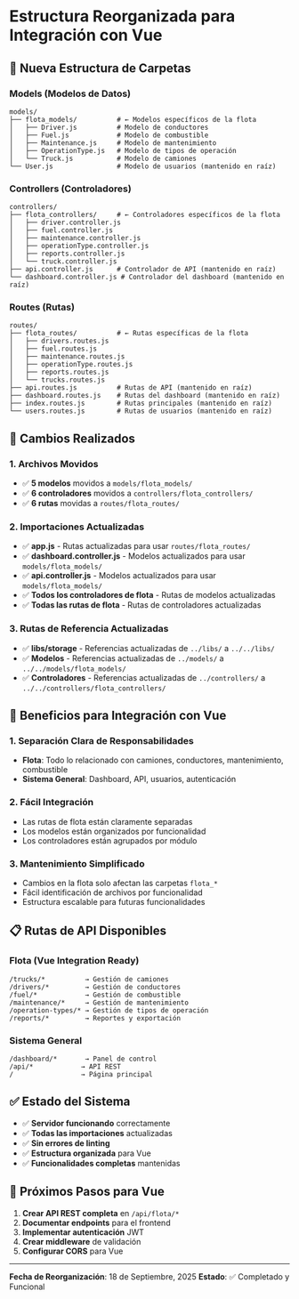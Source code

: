 # Estructura Reorganizada para Integración con Vue

## 📁 Nueva Estructura de Carpetas

### **Models (Modelos de Datos)**
```
models/
├── flota_models/          # ← Modelos específicos de la flota
│   ├── Driver.js          # Modelo de conductores
│   ├── Fuel.js            # Modelo de combustible
│   ├── Maintenance.js     # Modelo de mantenimiento
│   ├── OperationType.js   # Modelo de tipos de operación
│   └── Truck.js           # Modelo de camiones
└── User.js                # Modelo de usuarios (mantenido en raíz)
```

### **Controllers (Controladores)**
```
controllers/
├── flota_controllers/     # ← Controladores específicos de la flota
│   ├── driver.controller.js
│   ├── fuel.controller.js
│   ├── maintenance.controller.js
│   ├── operationType.controller.js
│   ├── reports.controller.js
│   └── truck.controller.js
├── api.controller.js      # Controlador de API (mantenido en raíz)
└── dashboard.controller.js # Controlador del dashboard (mantenido en raíz)
```

### **Routes (Rutas)**
```
routes/
├── flota_routes/          # ← Rutas específicas de la flota
│   ├── drivers.routes.js
│   ├── fuel.routes.js
│   ├── maintenance.routes.js
│   ├── operationType.routes.js
│   ├── reports.routes.js
│   └── trucks.routes.js
├── api.routes.js          # Rutas de API (mantenido en raíz)
├── dashboard.routes.js    # Rutas del dashboard (mantenido en raíz)
├── index.routes.js        # Rutas principales (mantenido en raíz)
└── users.routes.js        # Rutas de usuarios (mantenido en raíz)
```

## 🔄 Cambios Realizados

### **1. Archivos Movidos**
- ✅ **5 modelos** movidos a `models/flota_models/`
- ✅ **6 controladores** movidos a `controllers/flota_controllers/`
- ✅ **6 rutas** movidas a `routes/flota_routes/`

### **2. Importaciones Actualizadas**
- ✅ **app.js** - Rutas actualizadas para usar `routes/flota_routes/`
- ✅ **dashboard.controller.js** - Modelos actualizados para usar `models/flota_models/`
- ✅ **api.controller.js** - Modelos actualizados para usar `models/flota_models/`
- ✅ **Todos los controladores de flota** - Rutas de modelos actualizadas
- ✅ **Todas las rutas de flota** - Rutas de controladores actualizadas

### **3. Rutas de Referencia Actualizadas**
- ✅ **libs/storage** - Referencias actualizadas de `../libs/` a `../../libs/`
- ✅ **Modelos** - Referencias actualizadas de `../models/` a `../../models/flota_models/`
- ✅ **Controladores** - Referencias actualizadas de `../controllers/` a `../../controllers/flota_controllers/`

## 🚀 Beneficios para Integración con Vue

### **1. Separación Clara de Responsabilidades**
- **Flota**: Todo lo relacionado con camiones, conductores, mantenimiento, combustible
- **Sistema General**: Dashboard, API, usuarios, autenticación

### **2. Fácil Integración**
- Las rutas de flota están claramente separadas
- Los modelos están organizados por funcionalidad
- Los controladores están agrupados por módulo

### **3. Mantenimiento Simplificado**
- Cambios en la flota solo afectan las carpetas `flota_*`
- Fácil identificación de archivos por funcionalidad
- Estructura escalable para futuras funcionalidades

## 📋 Rutas de API Disponibles

### **Flota (Vue Integration Ready)**
```
/trucks/*          → Gestión de camiones
/drivers/*         → Gestión de conductores
/fuel/*            → Gestión de combustible
/maintenance/*     → Gestión de mantenimiento
/operation-types/* → Gestión de tipos de operación
/reports/*         → Reportes y exportación
```

### **Sistema General**
```
/dashboard/*       → Panel de control
/api/*            → API REST
/                 → Página principal
```

## ✅ Estado del Sistema

- ✅ **Servidor funcionando** correctamente
- ✅ **Todas las importaciones** actualizadas
- ✅ **Sin errores de linting**
- ✅ **Estructura organizada** para Vue
- ✅ **Funcionalidades completas** mantenidas

## 🔧 Próximos Pasos para Vue

1. **Crear API REST completa** en `/api/flota/*`
2. **Documentar endpoints** para el frontend
3. **Implementar autenticación** JWT
4. **Crear middleware** de validación
5. **Configurar CORS** para Vue

---

**Fecha de Reorganización**: 18 de Septiembre, 2025
**Estado**: ✅ Completado y Funcional
